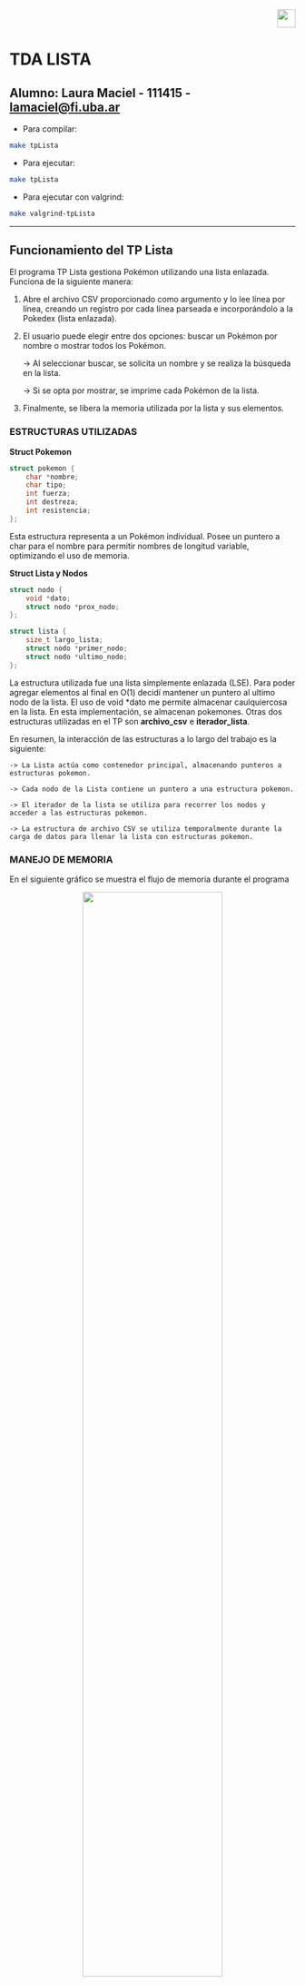 <div align="right">
<img width="32px" src="img/algo2.svg">
</div>

# TDA LISTA

## Alumno: Laura Maciel - 111415 - lamaciel@fi.uba.ar

- Para compilar:

```bash
make tpLista
```

- Para ejecutar:

```bash
make tpLista
```

- Para ejecutar con valgrind:
```bash
make valgrind-tpLista
```

---

##  Funcionamiento del TP Lista

El programa TP Lista gestiona Pokémon utilizando una lista enlazada. Funciona de la siguiente manera:

1. Abre el archivo CSV proporcionado como argumento y lo lee línea por línea, creando un registro por cada línea parseada e incorporándolo a la Pokedex (lista enlazada).
2. El usuario puede elegir entre dos opciones: buscar un Pokémon por nombre o mostrar todos los Pokémon. 

    -> Al seleccionar buscar, se solicita un nombre y se realiza la búsqueda en la lista. 

    -> Si se opta por mostrar, se imprime cada Pokémon de la lista.

3. Finalmente, se libera la memoria utilizada por la lista y sus elementos.

### ESTRUCTURAS UTILIZADAS

**Struct Pokemon**
```c
struct pokemon {
    char *nombre;
    char tipo;
    int fuerza;
    int destreza;
    int resistencia;
};
```
Esta estructura representa a un Pokémon individual. Posee un puntero a char para el nombre para permitir nombres de longitud variable, optimizando el uso de memoria.

**Struct Lista y Nodos**
```c
struct nodo {
    void *dato;
    struct nodo *prox_nodo;
};

struct lista {
    size_t largo_lista;
    struct nodo *primer_nodo;
    struct nodo *ultimo_nodo;
};
```
La estructura utilizada fue una lista simplemente enlazada (LSE). Para poder agregar elementos al final en O(1) decidí mantener un puntero al ultimo nodo de la lista.
El uso de void *dato me permite almacenar caulquiercosa en la lista. En esta implementación, se almacenan pokemones.
Otras dos estructuras utilizadas en el TP son **archivo_csv** e **iterador_lista**.

En resumen, la interacción de las estructuras a lo largo del trabajo es la siguiente:

    -> La Lista actúa como contenedor principal, almacenando punteros a estructuras pokemon.

    -> Cada nodo de la Lista contiene un puntero a una estructura pokemon.

    -> El iterador de la lista se utiliza para recorrer los nodos y acceder a las estructuras pokemon.

    -> La estructura de archivo CSV se utiliza temporalmente durante la carga de datos para llenar la lista con estructuras pokemon.


### MANEJO DE MEMORIA

En el siguiente gráfico se muestra el flujo de memoria durante el programa
<div align="center">
<img width="70%" src="img/flujoTpLista.jpg">
</div>

---

## Respuestas a las preguntas teóricas

### TDA Lista
<div align="center">
<img width="70%" src="img/lista.jpg">
</div>
Una lista es una estructura de datos que organiza elementos en una secuencia ordenada, permitiendo el acceso a cualquier posición dentro de ella.
Su conjunto mínimo de operaciones incluye:

    -> Insertar: Añadir un elemento en una posición específica.

    -> Eliminar: Eliminar un elemento de una posición específica.

    -> Acceder: Obtener un elemento por su posición.

    -> Recorrer: Navegar secuencialmente por todos los elementos

Tiene algunas variantes de implementación, entre ellas:

    -> Lista enlazada: Los elementos se almacenan en nodos independientes, donde cada nodo contiene un valor. Dependiendo del número de referencias que mantiene cada nodo, se      clasifican en:

        -> Lista simplemente enlazada (LSE): Cada nodo tiene una única referencia al siguiente nodo en la secuencia.

        -> Lista doblemente enlazada (LDE): Cada nodo tiene dos referencias. Una al nodo siguiente y otra al nodo anterior, permitiendo recorrer la lista en ambas direcciones.

    -> Lista basada en Vector Dinámico: Los elementos se almacenan en un bloque continuo de memoria.

### TDA Pila
<div align="center">
<img width="70%" src="img/pila.jpg">
</div>

Una pila ('stack') es una colección ordenada de elementos en la que las operaciones de inserción y eliminación solo se realizan en un extremo (tope). Sigue el principio LIFO (Last In, First Out): el último elemento que se apila es el primero en desapilarse. Su conjunto mínimo de operaciones incluye:

    -> Apilar ('Push'): Inserta un elemento en el tope de la pila.

    -> Desapilar ('Pop'): Elimina y devuelve el elemento en el tope.

    -> Ver tope: Devuelve el elemento en el tope sin eliminarlo.

### TDA Cola
<div align="center">
<img width="70%" src="img/cola.jpg">
</div>

Una cola ('queue') es una estructura ordenada de datos donde las operaciones de inserción y eliminación se realizan en extremos opuestos. El inicio (frente) es donde se eliminan los elementos, y el final (rear) es donde se insertan. Sigue el principio FIFO (First In, First Out): el primer elemento en entrar es el primero en salir. Su conjunto mínimo de operaciones incluye:

    -> Encolar ('Enqueue'): Inserta un elemento en el final de la cola.

    -> Desencolar ('Dequeue'): Elimina y devuelve el elemento del frente de la cola.

    -> Ver frente ('Front'): Devuelve el elemento en el frente sin eliminarlo.

### Explicacion de complejidades entre implementaciones de lista:

En la siguiente tabla se muestra una comparación de las complejidades para las operaciones de inserción, obtención y eliminación en diferentes implementaciones de listas:
<div align="center">
<img width="70%" src="img/tablaO().jpg">
</div>

1. **Operaciones al Inicio**

    -> Insertar

    En ambas listas enlazadas (LSE y LDE), la operación se puede realizar en tiempo constante O(1) ya que solo se necesita actualizar el puntero que señala al primer elemento. En la LDE, además, se actualiza el puntero anterior al antiguo primer elemento en tiempo constante. En un vector dinámico, esta operación requiere un tiempo O(n) debido al desplazamiento de todos los elementos una posición hacia la derecha para hacer espacio para el nuevo elemento.

    -> Obtener

    Para acceder al primer elemento, todas las estructuras poseen una complejidad de O(1). Esto es porque el primer elemento está directamente accesible en todas ellas.

    -> Eliminar

    En las listas enlazadas es O(1), ya que solo se necesita actualizar el puntero que apunta al primer elemento. En ambas, se actualiza el puntero anterior al nuevo primero en tiempo constante. En un vector dinámico, eliminar el primer elemento requiere desplazar todos los elementos hacia atrás, resultando en una complejidad de O(n).

2. **Operaciones en el Medio**

    -> Insertar

    Para insertar un elemento en el medio de las listas enlazadas se debe recorrer hasta la posición deseada, resultando en una complejidad de O(n). En el caso de la lista doblemente enlazada, puede ser un poco más eficiente si se inserta cerca del final, pero generalizado sigue siendo O(n). Para un vector dinámico, la complejidad es también O(n) debido a desplazar elementos y posiblemente redimensionar el vector.

    -> Obtener

    Obtener un elemento en una posición intermedia implica recorrer la lista, por lo tanto va O(n) para las listas enlazadas. 
    En el vector dinámico, el acceso a cualquier índice es O(1).

    -> Eliminar

    Eliminar un elemento en el medio de las listas enlazadas requiere recorrer hasta la posición de eliminación, resultando en O(n) en ambas. 
    En el vector dinámico, la complejidad también es O(n) debido al desplazamiento de elementos que se necesita después de la eliminación.


3. **Operaciones al Final**

    -> Insertar 

    La inserción al final de una LSE puede ser O(n) si se necesita recorrer toda la lista para llegar al último elemento, pero en caso de mantener un puntero al último elemento, se puede realizar en O(1). Por otro lado, en la LDE, se puede insertar directamente al final en O(1), ya que se tiene acceso al último elemento. En un vector dinámico, la inserción puede llegar a ser O(n) en situaciones donde el vector necesita redimensionarse.

    -> Obtener 

    Obtener el último elemento en una LSE puede ser O(n) o O(1), dependiendo de si se mantiene un puntero al final. La lista doblemente enlazada, al igual que el vector dinámico, permite el acceso directo al último elemento en O(1), lo que lo hace eficiente.

    -> Eliminar

    En la LSE, el tiempo depende de si se tiene o no la referencia al final de la lista. En caso de tenerlo, el tiempo de ejecución es constante, al igual que la LDE. 
    En un vector dinámico, la operación también es O(1): solamente se actualiza el tamaño del vector.

### Explicación de la complejidad de mi implementación en pila.c y cola.c

**OPERACIONES DE PILA (pila.c)**

    -> pila_crear(): O(1), asigna memoria para la estructura de la pila y crea una lista vacía.

    -> pila_destruir(Pila *pila): O(n), recorre todos los elementos de la lista interna para liberarlos.

    -> pila_destruir_todo(Pila *pila, void (*f)(void *)): O(n), recorre la lista interna mientras aplica una función a cada elemento.

    -> pila_cantidad(Pila *pila): O(1), retorna el valor almacenado en la lista interna.

    -> pila_tope(Pila *pila): O(1), accede al último elemento de la lista, es una operación constante ya que tengo almacenado un puntero al nodo final de la lista interna.

    -> pila_apilar(Pila *pila, void *cosa): O(1), agrega un elemento al final de la lista, es una operación constante ya que la lista guarda un puntero a su final.

    -> pila_desapilar(Pila *pila): O(1), elimina el último elemento de la lista (utilizando la direccion del ultimo nodo de la lista).

    -> pila_esta_vacía(Pila *pila): O(1) verifica si la cantidad de elementos es cero. 



**OPERACIONES DE COLA (cola.c)**

    -> cola_crear(): O(1), asigna memoria para la estructura de la cola y crea una lista vacía.

    -> cola_destruir(Cola *cola): O(n), recorre todos los elementos de la lista interna para liberarlos.

    -> cola_destruir_todo(Cola *cola, void (*f)(void *)): O(n), recorre la lista interna y va aplicando una función a cada elemento.

    -> cola_cantidad(Cola *cola): O(1), retorna el valor almacenado en la lista interna.

    -> cola_frente(Cola *cola): O(1) accede al primer elemento de la lista, como guardamos la direccion en un puntero, es constante.

    -> cola_encolar(Cola *cola, void *cosa): O(1), agrega un elemento al final de la lista, teniendo un puntero al ultimo elemento de la lista interna, es constante.

    -> cola_desencolar(Cola *cola): O(1) elimina el primer elemento de la lista, operación constante gracias a la implementación de la lista.

    -> cola_esta_vacía(Cola *cola): O(1) verifica si la cantidad de elementos es cero.

    -> cola_desencolar(Cola *cola): O(1) elimina el primer elemento de la lista, operación constante gracias a la implementación de la lista.

    -> cola_esta_vacía(Cola *cola): O(1) verifica si la cantidad de elementos es cero.

